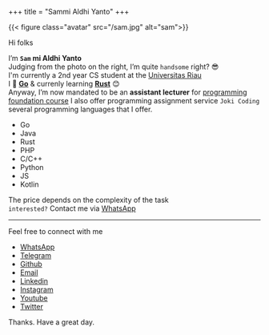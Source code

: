 +++
title = "Sammi Aldhi Yanto"
+++

{{< figure class="avatar" src="/sam.jpg" alt="sam">}}

Hi folks

I’m **`Sam` mi Aldhi Yanto**\
Judging from the photo on the right, I’m quite `handsome` right? 😎\
I'm currently a 2nd year CS student at the [Universitas Riau](https://unri.ac.id/en/)\
I 🤍 **[Go](https://golang.org)** & currenly learning **[Rust](https://www.rust-lang.org)** 😊\
Anyway, I’m now mandated to be an **assistant lecturer** for [programming foundation course](https://programming-concept.netlify.app)
I also offer programming assignment service `Joki Coding`
several programming languages that I offer.

* Go
* Java
* Rust
* PHP
* C/C++
* Python
* JS
* Kotlin

The price depends on the complexity of the task\
`interested?` Contact me via [WhatsApp](https://wa.link/2gi8t7)

---


Feel free to connect with me
* [WhatsApp](https://wa.link/2gi8t7)
* [Telegram](https://t.me/SammiDev)
* [Github](https://github.com/SemmiDev)
* [Email](sammidev4@gmail.com)
* [Linkedin](https://id.linkedin.com/in/sammi-aldhi-yanto-48a11a196)
* [Instagram](https://www.instagram.com/sammidev_/)
* [Youtube](https://www.youtube.com/channel/UCf9eTh_WEnl2NV2ii-F2OZQ)
* [Twitter](https://twitter.com/sammidev_?s=09)

Thanks. Have a great day.
